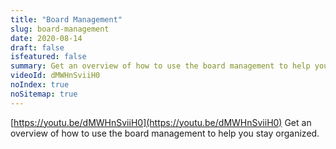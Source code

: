 ```yaml
---
title: "Board Management"
slug: board-management
date: 2020-08-14
draft: false
isfeatured: false
summary: Get an overview of how to use the board management to help you stay organized.
videoId: dMWHnSviiH0
noIndex: true
noSitemap: true
---
```




[https://youtu.be/dMWHnSviiH0](https://youtu.be/dMWHnSviiH0)
Get an overview of how to use the board management to help you stay organized.

